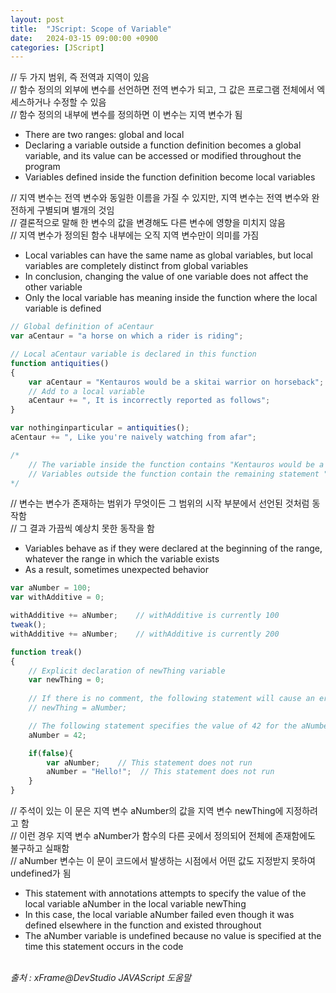 ```yaml
---
layout: post
title:  "JScript: Scope of Variable"
date:   2024-03-15 09:00:00 +0900
categories: [JScript]
---
```


// 두 가지 범위, 즉 전역과 지역이 있음   
// 함수 정의의 외부에 변수를 선언하면 전역 변수가 되고, 그 값은 프로그램 전체에서 엑세스하거나 수정할 수 있음   
// 함수 정의의 내부에 변수를 정의하면 이 변수는 지역 변수가 됨   
- There are two ranges: global and local   
- Declaring a variable outside a function definition becomes a global variable, and its value can be accessed or modified throughout the program   
- Variables defined inside the function definition become local variables   
   
// 지역 변수는 전역 변수와 동일한 이름을 가질 수 있지만, 지역 변수는 전역 변수와 완전하게 구별되며 별개의 것임   
// 결론적으로 말해 한 변수의 값을 변경해도 다른 변수에 영향을 미치지 않음   
// 지역 변수가 정의된 함수 내부에는 오직 지역 변수만이 의미를 가짐   
- Local variables can have the same name as global variables, but local variables are completely distinct from global variables   
- In conclusion, changing the value of one variable does not affect the other variable   
- Only the local variable has meaning inside the function where the local variable is defined   
   
```javascript
// Global definition of aCentaur
var aCentaur = "a horse on which a rider is riding";

// Local aCentaur variable is declared in this function
function antiquities()
{
    var aCentaur = "Kentauros would be a skitai warrior on horseback";
    // Add to a local variable
    aCentaur += ", It is incorrectly reported as follows";
}

var nothinginparticular = antiquities();
aCentaur += ", Like you're naively watching from afar";

/*
    // The variable inside the function contains "Kentauros would be a skitai warrior on horseback, It is incorrectly reported as follows"
    // Variables outside the function contain the remaining statement "a horse on which a rider is riding, Like you're naively watching from afar".
*/
```
   
// 변수는 변수가 존재하는 범위가 무엇이든 그 범위의 시작 부분에서 선언된 것처럼 동작함   
// 그 결과 가끔씩 예상치 못한 동작을 함   
- Variables behave as if they were declared at the beginning of the range, whatever the range in which the variable exists   
- As a result, sometimes unexpected behavior   
   
```javascript
var aNumber = 100;
var withAdditive = 0;

withAdditive += aNumber;    // withAdditive is currently 100
tweak();
withAdditive += aNumber;    // withAdditive is currently 200

function treak()
{
    // Explicit declaration of newThing variable
    var newThing = 0;
    
    // If there is no comment, the following statement will cause an error
    // newThing = aNumber;

    // The following statement specifies the value of 42 for the aNumber region variable, implicitly declaring the aNumber region variable
    aNumber = 42;

    if(false){
        var aNumber;    // This statement does not run
        aNumber = "Hello!";  // This statement does not run
    }
}
```
   
// 주석이 있는 이 문은 지역 변수 aNumber의 값을 지역 변수 newThing에 지정하려고 함   
// 이런 경우 지역 변수 aNumber가 함수의 다른 곳에서 정의되어 전체에 존재함에도 불구하고 실패함   
// aNumber 변수는 이 문이 코드에서 발생하는 시점에서 어떤 값도 지정받지 못하여 undefined가 됨   
- This statement with annotations attempts to specify the value of the local variable aNumber in the local variable newThing   
- In this case, the local variable aNumber failed even though it was defined elsewhere in the function and existed throughout   
- The aNumber variable is undefined because no value is specified at the time this statement occurs in the code   
   
<br />
<cite>출처 : xFrame@DevStudio JAVAScript 도움말</cite>
